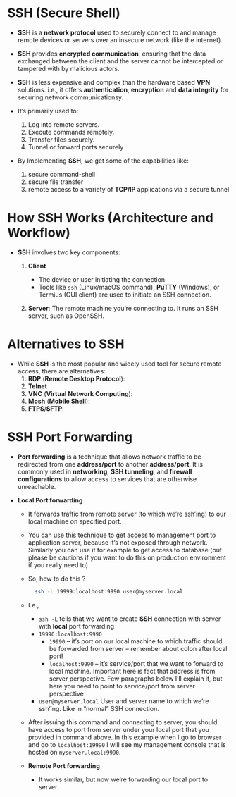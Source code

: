 # SSH (Secure Shell)

- **SSH** is a **network protocol** used to securely connect to and manage remote devices or servers over an insecure network (like the internet).
- **SSH** provides **encrypted communication**, ensuring that the data exchanged between the client and the server cannot be intercepted or tampered with by malicious actors.
- **SSH** is less expensive and complex than the hardware based **VPN** solutions. i.e., it offers **authentication**, **encryption** and **data integrity** for securing network communicationsy.

- It’s primarily used to:

  1. Log into remote servers.
  2. Execute commands remotely.
  3. Transfer files securely.
  4. Tunnel or forward ports securely

- By Implementing **SSH**, we get some of the capabilities like:
  1. secure command-shell
  2. secure file transfer
  3. remote access to a variety of **TCP/IP** applications via a secure tunnel

# How SSH Works (Architecture and Workflow)

- **SSH** involves two key components:

  1. **Client**

     - The device or user initiating the connection
     - Tools like `ssh` (Linux/macOS command), **PuTTY** (Windows), or Termius (GUI client) are used to initiate an SSH connection.

  2. **Server**: The remote machine you’re connecting to. It runs an SSH server, such as OpenSSH.

# Alternatives to SSH

- While **SSH** is the most popular and widely used tool for secure remote access, there are alternatives:
  1. **RDP** (**Remote Desktop Protocol**):
  2. **Telnet**
  3. **VNC** (**Virtual Network Computing**):
  4. **Mosh** (**Mobile Shell**):
  5. **FTPS**/**SFTP**:

# SSH Port Forwarding

- **Port forwarding** is a technique that allows network traffic to be redirected from one **address/port** to another **address/port**. It is commonly used in **networking**, **SSH tunneling**, and **firewall configurations** to allow access to services that are otherwise unreachable.

- **Local Port forwarding**

  - It forwards traffic from remote server (to which we’re ssh’ing) to our local machine on specified port.
  - You can use this technique to get access to management port to application server, because it’s not exposed through network. Similarly you can use it for example to get access to database (but please be cautions if you want to do this on production environment if you really need to)
  - So, how to do this ?
    ```sh
      ssh -L 19999:localhost:9990 user@myserver.local
    ```
  - I.e.,
    - `ssh -L` tells that we want to create **SSH** connection with server with **local** port forwarding
    - `19990:localhost:9990`
      - `19990` – it’s port on our local machine to which traffic should be forwarded from server – remember about colon after local port!
      - `localhost:9990` – it’s service/port that we want to forward to local machine. Important here is fact that address is from server perspective. Few paragraphs below I’ll explain it, but here you need to point to service/port from server perspective
    - `user@myserver.local` User and server name to which we’re ssh’ing. Like in “normal” SSH connection.
  - After issuing this command and connecting to server, you should have access to port from server under your local port that you provided in command above. In this example when I go to browser and go to `localhost:19990` I will see my management console that is hosted on `myserver.local:9990`.

  - **Remote Port forwarding**
    - It works similar, but now we’re forwarding our local port to server.
